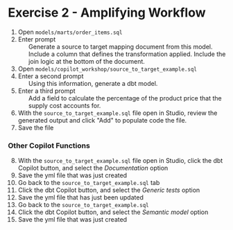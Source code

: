 # Exercise 2 - Amplifying Workflow

1. Open `models/marts/order_items.sql`
2. Enter prompt <ul>Generate a source to target mapping document from this model. Include a column that defines the transformation applied. Include the join logic at the bottom of the document.</ul>
3. Open `models/copilot_workshop/source_to_target_example.sql`
4. Enter a second prompt <ul>Using this information, generate a dbt model.</ul>
5. Enter a third prompt <ul>Add a field to calculate the percentage of the product price that the supply cost accounts for.</ul>
6. With the `source_to_target_example.sql` file open in Studio, review the generated output and click "Add" to populate code the file.
7. Save the file

### Other Copilot Functions
8. With the `source_to_target_example.sql` file open in Studio, click the dbt Copilot button, and select the *Documentation* option
9. Save the yml file that was just created
10. Go back to the `source_to_target_example.sql` tab
11. Click the dbt Copilot button, and select the *Generic tests* option
12. Save the yml file that has just been updated
13. Go back to the `source_to_target_example.sql`
14. Click the dbt Copilot button, and select the *Semantic model* option
15. Save the yml file that was just created
